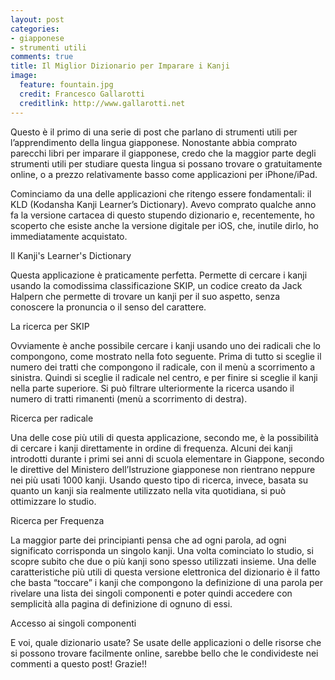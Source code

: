 ```yaml
---
layout: post
categories: 
- giapponese
- strumenti utili
comments: true
title: Il Miglior Dizionario per Imparare i Kanji
image:
  feature: fountain.jpg
  credit: Francesco Gallarotti
  creditlink: http://www.gallarotti.net
---
```

Questo è il primo di una serie di post che parlano di strumenti utili per l’apprendimento della lingua giapponese. Nonostante abbia comprato parecchi libri per imparare il giapponese, credo che la maggior parte degli strumenti utili per studiare questa lingua si possano trovare o gratuitamente online, o a prezzo relativamente basso come applicazioni per iPhone/iPad.

Cominciamo da una delle applicazioni che ritengo essere fondamentali: il KLD (Kodansha Kanji Learner’s Dictionary). Avevo comprato qualche anno fa la versione cartacea di questo stupendo dizionario e, recentemente, ho scoperto che esiste anche la versione digitale per iOS, che, inutile dirlo, ho immediatamente acquistato.

Il Kanji's Learner's Dictionary

Questa applicazione è praticamente perfetta. Permette di cercare i kanji usando la comodissima classificazione SKIP, un codice creato da Jack Halpern che permette di trovare un kanji per il suo aspetto, senza conoscere la pronuncia o il senso del carattere.

La ricerca per SKIP

Ovviamente è anche possibile cercare i kanji usando uno dei radicali che lo compongono, come mostrato nella foto seguente. Prima di tutto si sceglie il numero dei tratti che compongono il radicale, con il menù a scorrimento a sinistra. Quindi si sceglie il radicale nel centro, e per finire si sceglie il kanji  nella parte superiore. Si può filtrare ulteriormente la ricerca usando il numero di tratti rimanenti (menù a scorrimento di destra).

Ricerca per radicale

Una delle cose più utili di questa applicazione, secondo me, è la possibilità di cercare i kanji direttamente in ordine di frequenza. Alcuni dei kanji introdotti durante i primi sei anni di scuola elementare in Giappone, secondo le direttive del Ministero dell’Istruzione giapponese non rientrano neppure nei più usati 1000 kanji. Usando questo tipo di ricerca, invece, basata su quanto un kanji sia realmente utilizzato nella vita quotidiana, si può ottimizzare lo studio.

Ricerca per Frequenza

La maggior parte dei principianti pensa che ad ogni parola, ad ogni significato corrisponda un singolo kanji. Una volta cominciato lo studio, si scopre subito che due o più kanji sono spesso utilizzati insieme. Una delle caratteristiche più utili di questa versione elettronica del dizionario è il fatto che basta “toccare” i kanji che compongono la definizione di una parola per rivelare una lista dei singoli componenti e poter quindi accedere con semplicità alla pagina di definizione di ognuno di essi.

Accesso ai singoli componenti

E voi, quale dizionario usate? Se usate delle applicazioni o delle risorse che si possono trovare facilmente online, sarebbe bello che le condivideste nei commenti a questo post! Grazie!!